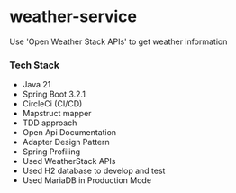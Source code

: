 # weather-service
Use 'Open Weather Stack APIs' to get weather information

### Tech Stack
* Java 21
* Spring Boot 3.2.1
* CircleCi (CI/CD)
* Mapstruct mapper
* TDD approach
* Open Api Documentation
* Adapter Design Pattern
* Spring Profiling
* Used WeatherStack APIs
* Used H2 database to develop and test
* Used MariaDB in Production Mode

